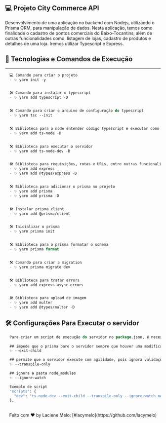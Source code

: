 ## 💻 Projeto City Commerce API
Desenvolvimento de uma aplicação no backend com Nodejs, utilizando o Prisma ORM, para manipulação de dados.  Nesta aplicação, temos como finalidade o cadastro de pontos comerciais do Baixo-Tocantins, além de outras funcionalidades como, listagem de lojas, cadastro de produtos e detalhes de uma loja.  Iremos utilizar Typescript e Express.

## 🚀 Tecnologias e Comandos de Execução

---

```cl
  💻 Comando para criar o projeto
  - ✨ yarn init -y


  🛠️ Comando para instalar o typescript
  - ✨ yarn add typescript -D


  🛠️ Comando para criar o arquivo de configuração do typescript
  - ✨ yarn tsc --init


  🛠️ Biblioteca para o node entender código typescript e executar como javascript
  - ✨ yarn add ts-node -D


  🛠️ Biblioteca para executar o servidor
  - ✨ yarn add ts-node-dev -D


  🛠️ Biblioteca para requisições, rotas e URLs, entre outras funcionalidades
  - ✨ yarn add express
  - ✨ yarn add @types/express -D


  🛠️ Biblioteca para adicionar o prisma no projeto
  - ✨ yarn add prisma
  - ✨ yarn add prisma -D


  🛠️ Instalar prisma client
  - ✨ yarn add @prisma/client


  🛠️ Inicializar o prisma
  - ✨ yarn prisma init


  🛠️ Biblioteca para o prisma formatar o schema
  - ✨ yarn prisma format


  🛠️ Comando para criar a migration
  - ✨ yarn prisma migrate dev


  🛠️ Biblioteca para tratar errors
  - ✨ yarn add express-async-errors


  🛠️ Biblioteca para upload de imagem
  - ✨ yarn add multer
  - ✨ yarn add @types/multer -D
```

## 🛠️ Configurações Para Executar o servidor
```cl
  Para criar um script de execução do servidor no package.json, é necessário passar três comandos.
  
  ## impede que o prisma pare o servidor sempre que houver uma modificação, portanto será responsável por reiniciar o servidor, sempre que algo novo for salvo
  ✨ --exit-child

  ## permite que o servidor execute com agilidade, pois ignora validações desnecessárias
  ✨ --transpile-only

  ## ignora a pasta node_modules
  ✨ --ignore-watch

  Exemplo de script
  "scripts": {
    "dev": "ts-node-dev --exit-child --transpile-only --ignore-watch node_modules src/server.ts"
  },
```

<br />

<div align="center">
  Feito com ♥ by Laciene Melo: [#lacymelo](https://github.com/lacymelo)
</div>
